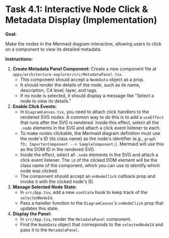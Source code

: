 # Task 4.1: Interactive Node Click & Metadata Display (Implementation)

**Goal:**

Make the nodes in the Mermaid diagram interactive, allowing users to click on a component to view its detailed metadata.

**Instructions:**

1.  **Create Metadata Panel Component:** Create a new component file at `apps/architecture-explorer/src/MetadataPanel.tsx`.
    *   This component should accept a `NodeData` object as a prop.
    *   It should render the details of the node, such as its name, description, C4 level, layer, and tags.
    *   If no node is selected, it should display a message like "Select a node to view its details."
2.  **Enable Click Events:**
    *   In `DiagramCanvas.tsx`, you need to attach click handlers to the rendered SVG nodes. A common way to do this is to add a `useEffect` that runs after the SVG is rendered. Inside this effect, select all the `.node` elements in the SVG and attach a click event listener to each.
    *   To make nodes clickable, the Mermaid diagram definition must use the node's ID (its class name) as the node's identifier (e.g., `graph TD; ImporterComponent --> SampleComponent;`). Mermaid will use this as the DOM ID in the rendered SVG.
    *   Inside the effect, select all `.node` elements in the SVG and attach a click event listener. The `id` of the clicked DOM element will be the class name of the component, which you can use to identify which node was clicked.
    *   The component should accept an `onNodeClick` callback prop and invoke it with the clicked node's ID.
3.  **Manage Selected Node State:**
    *   In `src/App.tsx`, add a new `useState` hook to keep track of the `selectedNodeId`.
    *   Pass a handler function to the `DiagramCanvas`'s `onNodeClick` prop that updates this state.
4.  **Display the Panel:**
    *   In `src/App.tsx`, render the `MetadataPanel` component.
    *   Find the `NodeData` object that corresponds to the `selectedNodeId` and pass it to the `MetadataPanel`.
